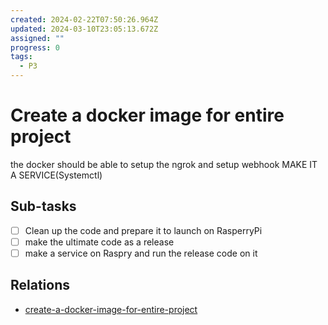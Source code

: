```yaml
---
created: 2024-02-22T07:50:26.964Z
updated: 2024-03-10T23:05:13.672Z
assigned: ""
progress: 0
tags:
  - P3
---
```


# Create a docker image for entire project

the docker should be able to setup the ngrok and setup webhook
MAKE IT A SERVICE(Systemctl)

## Sub-tasks

- [ ] Clean up the code and prepare it to launch on RasperryPi
- [ ] make the ultimate code as a release
- [ ] make a service on Raspry and run the release code on it

## Relations

- [create-a-docker-image-for-entire-project](create-a-docker-image-for-entire-project.md)
